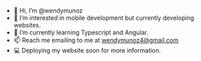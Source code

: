 - 👋 Hi, I’m @wendymunoz
- 👀 I’m interested in mobile development but currently developing websites.
- 🌱 I’m currently learning Typescript and Angular.
- 📫 Reach me emailing to me at wendymunoz4@gmail.com
- 💻 Deploying my website soon for more information.
